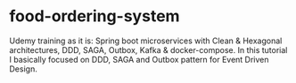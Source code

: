 # food-ordering-system
Udemy training as it is: Spring boot microservices with Clean &amp; Hexagonal architectures, DDD, SAGA, Outbox, Kafka &amp; docker-compose. In this tutorial I basically focused on DDD, SAGA and Outbox pattern for Event Driven Design.
